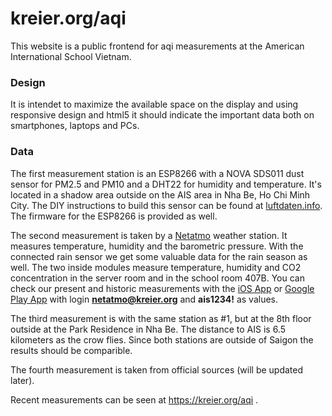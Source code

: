 # kreier.org/aqi

This website is a public frontend for aqi measurements at the American International School Vietnam.

### Design

It is intendet to maximize the available space on the display and using responsive design and html5 it should indicate the important data both on smartphones, laptops and PCs.

### Data

The first measurement station is an ESP8266 with a NOVA SDS011 dust sensor for PM2.5 and PM10 and a DHT22 for humidity and temperature. It's located in a shadow area outside on the AIS area in Nha Be, Ho Chi Minh City. The DIY instructions to build this sensor can be found at [luftdaten.info](https://luftdaten.info/en/home-en/). The firmware for the ESP8266 is provided as well.

The second measurement is taken by a [Netatmo](https://netatmo.com) weather station. It measures temperature, humidity and the barometric pressure. With the connected rain sensor we get some valuable data for the rain season as well. The two inside modules measure temperature, humidity and CO2 concentration in the server room and in the school room 407B. You can check our present and historic measurements with the [iOS App](https://itunes.apple.com/us/app/netatmo-weather/id532538499) or [Google Play App](https://play.google.com/store/apps/details?id=com.netatmo.netatmo) with login <b>netatmo@kreier.org</b> and <b>ais1234!</b> as values.

The third measurement is with the same station as #1, but at the 8th floor outside at the Park Residence in Nha Be. The distance to AIS is 6.5 kilometers as the crow flies. Since both stations are outside of Saigon the results should be comparible.

The fourth measurement is taken from official sources (will be updated later).

Recent measurements can be seen at https://kreier.org/aqi .

